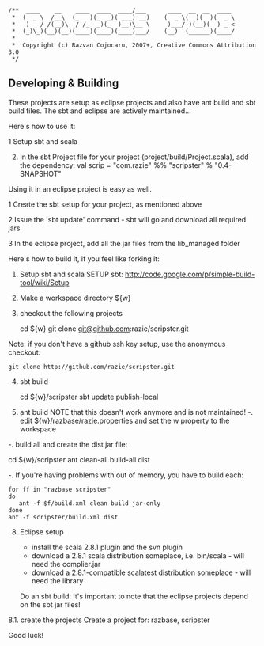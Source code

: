     /**  ____    __    ____  ____  ____/___      ____  __  __  ____
     *  (  _ \  /__\  (_   )(_  _)( ___) __)    (  _ \(  )(  )(  _ \
     *   )   / /(__)\  / /_  _)(_  )__)\__ \     )___/ )(__)(  ) _ <
     *  (_)\_)(__)(__)(____)(____)(____)___/    (__)  (______)(____/
     *                      
     *  Copyright (c) Razvan Cojocaru, 2007+, Creative Commons Attribution 3.0
     */

Developing & Building
---------------------

These projects are setup as eclipse projects and also have ant build and sbt build files. 
The sbt and eclipse are actively maintained...


Here's how to use it:

1 Setup sbt and scala

2. In the sbt Project file for your project (project/build/Project.scala), add the dependency:
  val scrip   = "com.razie" %% "scripster"       % "0.4-SNAPSHOT"


Using it in an eclipse project is easy as well.

1 Create the sbt setup for your project, as mentioned above

2 Issue the 'sbt update' command - sbt will go and download all required jars

3 In the eclipse project, add all the jar files from the lib_managed folder


Here's how to build it, if you feel like forking it:

1. Setup sbt and scala
SETUP sbt: http://code.google.com/p/simple-build-tool/wiki/Setup

2. Make a workspace directory ${w}

3. checkout the following projects

    cd ${w}
    git clone git@github.com:razie/scripster.git

Note: if you don't have a github ssh key setup, use the anonymous checkout:

    git clone http://github.com/razie/scripster.git

4. sbt build

    cd ${w}/scripster
    sbt update publish-local

5. ant build NOTE that this doesn't work anymore and is not maintained!
-. edit ${w}/razbase/razie.properties and set the w property to the workspace

-. build all and create the dist jar file:

   cd ${w}/scripster
   ant clean-all build-all dist

-. If you're having problems with out of memory, you have to build each:

    for ff in "razbase scripster"
    do
       ant -f $f/build.xml clean build jar-only
    done
    ant -f scripster/build.xml dist

8. Eclipse setup

   * install the scala 2.8.1 plugin and the svn plugin
   * download a 2.8.1 scala distribution someplace, i.e. bin/scala - will need the complier.jar
   * download a 2.8.1-compatible scalatest distribution someplace - will need the library 
   
   Do an sbt build: It's important to note that the eclipse projects depend on the sbt jar files! 

8.1. create the projects
   Create a project for: razbase, scripster

Good luck!

